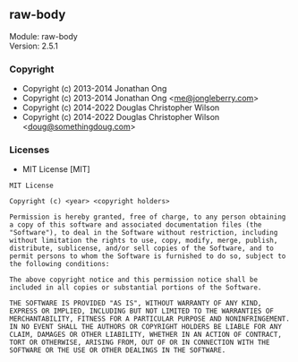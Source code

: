 ## raw-body
Module: raw-body\
Version: 2.5.1
### Copyright
- Copyright (c) 2013-2014 Jonathan Ong
- Copyright (c) 2013-2014 Jonathan Ong &lt;me@jongleberry.com&gt;
- Copyright (c) 2014-2022 Douglas Christopher Wilson
- Copyright (c) 2014-2022 Douglas Christopher Wilson &lt;doug@somethingdoug.com&gt;
### Licenses 
 - MIT License [MIT]

```
MIT License

Copyright (c) <year> <copyright holders>

Permission is hereby granted, free of charge, to any person obtaining a copy of this software and associated documentation files (the "Software"), to deal in the Software without restriction, including without limitation the rights to use, copy, modify, merge, publish, distribute, sublicense, and/or sell copies of the Software, and to permit persons to whom the Software is furnished to do so, subject to the following conditions:

The above copyright notice and this permission notice shall be included in all copies or substantial portions of the Software.

THE SOFTWARE IS PROVIDED "AS IS", WITHOUT WARRANTY OF ANY KIND, EXPRESS OR IMPLIED, INCLUDING BUT NOT LIMITED TO THE WARRANTIES OF MERCHANTABILITY, FITNESS FOR A PARTICULAR PURPOSE AND NONINFRINGEMENT. IN NO EVENT SHALL THE AUTHORS OR COPYRIGHT HOLDERS BE LIABLE FOR ANY CLAIM, DAMAGES OR OTHER LIABILITY, WHETHER IN AN ACTION OF CONTRACT, TORT OR OTHERWISE, ARISING FROM, OUT OF OR IN CONNECTION WITH THE SOFTWARE OR THE USE OR OTHER DEALINGS IN THE SOFTWARE.
```
